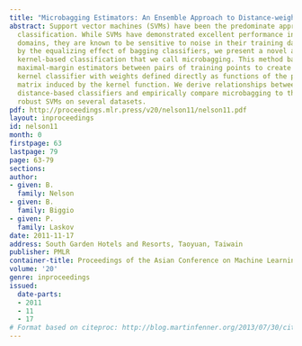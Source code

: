 ```yaml
---
title: "Microbagging Estimators: An Ensemble Approach to Distance-weighted Classiï¬\x81ers"
abstract: Support vector machines (SVMs) have been the predominate approach to kernel-based
  classification. While SVMs have demonstrated excellent performance in many application
  domains, they are known to be sensitive to noise in their training dataset. Motivated
  by the equalizing effect of bagging classifiers, we present a novel approach to
  kernel-based classification that we call microbagging. This method bags all possible
  maximal-margin estimators between pairs of training points to create a novel linear
  kernel classifier with weights defined directly as functions of the pairwise distance
  matrix induced by the kernel function. We derive relationships between linear and
  distance-based classifiers and empirically compare microbagging to the SVMs and
  robust SVMs on several datasets.
pdf: http://proceedings.mlr.press/v20/nelson11/nelson11.pdf
layout: inproceedings
id: nelson11
month: 0
firstpage: 63
lastpage: 79
page: 63-79
sections: 
author:
- given: B.
  family: Nelson
- given: B.
  family: Biggio
- given: P.
  family: Laskov
date: 2011-11-17
address: South Garden Hotels and Resorts, Taoyuan, Taiwain
publisher: PMLR
container-title: Proceedings of the Asian Conference on Machine Learning
volume: '20'
genre: inproceedings
issued:
  date-parts:
  - 2011
  - 11
  - 17
# Format based on citeproc: http://blog.martinfenner.org/2013/07/30/citeproc-yaml-for-bibliographies/
---
```

